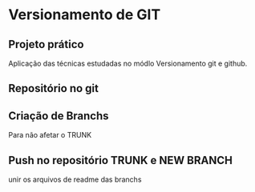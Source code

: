 # Versionamento de GIT

## Projeto prático
Aplicação das técnicas estudadas no módlo Versionamento git e github.

## Repositório no git

## Criação de Branchs
Para não afetar o TRUNK

## Push no repositório TRUNK e NEW BRANCH

unir os arquivos de readme das branchs